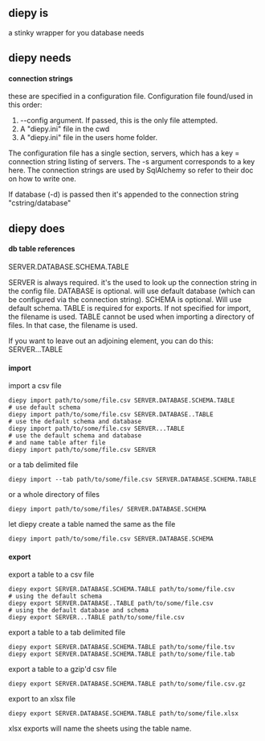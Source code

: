 ## diepy is

a stinky wrapper for you database needs

## diepy needs

#### connection strings

these are specified in a configuration file. Configuration file found/used in this order:
1. --config argument. If passed, this is the only file attempted.
2. A "diepy.ini" file in the cwd
3. A "diepy.ini" file in the users home folder.

The configuration file has a single section, servers, which has a key = connection string listing of servers. The -s argument corresponds to a key here. The connection strings are used by SqlAlchemy so refer to their doc on how to write one.

If database (-d) is passed then it's appended to the connection string "cstring/database"

## diepy does

#### db table references
SERVER.DATABASE.SCHEMA.TABLE

SERVER is always required. it's the used to look up the connection string in the config file.
DATABASE is optional. will use default database (which can be configured via the connection string).
SCHEMA is optional. Will use default schema.
TABLE is required for exports. If not specified for import, the filename is used. TABLE cannot be used when importing a directory of files. In that case, the filename is used.

If you want to leave out an adjoining element, you can do this:
SERVER...TABLE

#### import

import a csv file

	diepy import path/to/some/file.csv SERVER.DATABASE.SCHEMA.TABLE
	# use default schema
	diepy import path/to/some/file.csv SERVER.DATABASE..TABLE
	# use the default schema and database
	diepy import path/to/some/file.csv SERVER...TABLE
	# use the default schema and database
	# and name table after file
	diepy import path/to/some/file.csv SERVER

or a tab delimited file

	diepy import --tab path/to/some/file.csv SERVER.DATABASE.SCHEMA.TABLE

or a whole directory of files

	diepy import path/to/some/files/ SERVER.DATABASE.SCHEMA 

let diepy create a table named the same as the file

	diepy import path/to/some/file.csv SERVER.DATABASE.SCHEMA 

#### export

export a table to a csv file

	diepy export SERVER.DATABASE.SCHEMA.TABLE path/to/some/file.csv
	# using the default schema
	diepy export SERVER.DATABASE..TABLE path/to/some/file.csv
	# using the default database and schema
	diepy export SERVER...TABLE path/to/some/file.csv

export a table to a tab delimited file

	diepy export SERVER.DATABASE.SCHEMA.TABLE path/to/some/file.tsv
    diepy export SERVER.DATABASE.SCHEMA.TABLE path/to/some/file.tab

export a table to a gzip'd csv file

	diepy export SERVER.DATABASE.SCHEMA.TABLE path/to/some/file.csv.gz

export to an xlsx file

    diepy export SERVER.DATABASE.SCHEMA.TABLE path/to/some/file.xlsx

xlsx exports will name the sheets using the table name.

